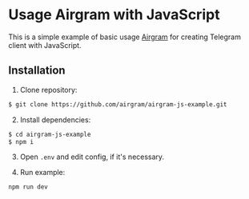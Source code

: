 # Usage Airgram with JavaScript 

This is a simple example of basic usage [Airgram](https://github.com/airgram/airgram) for creating Telegram client with JavaScript.

## Installation
1. Clone repository:
```bash
$ git clone https://github.com/airgram/airgram-js-example.git
```
2. Install dependencies:

```bash
$ cd airgram-js-example
$ npm i
```
3. Open `.env` and edit config, if it's necessary.

4. Run example:
```bash
npm run dev
```
